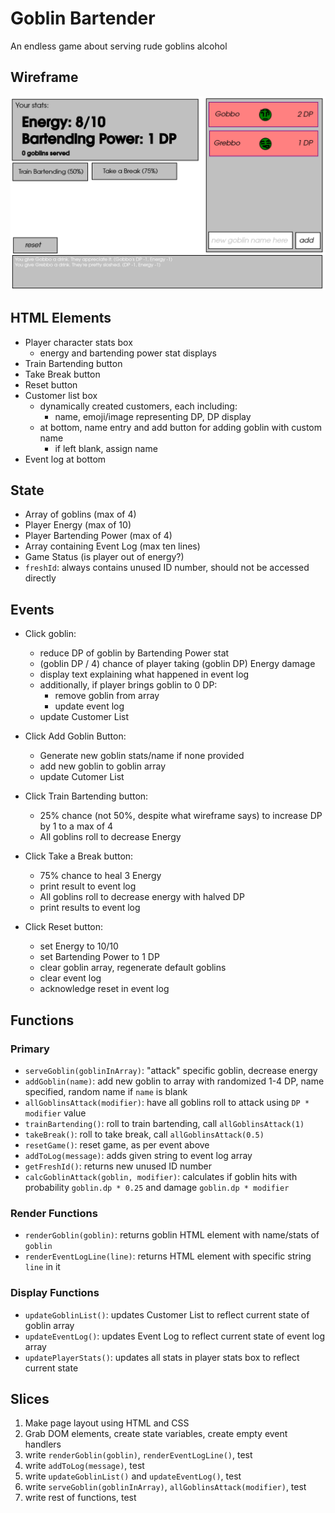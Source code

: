 # Goblin Bartender

An endless game about serving rude goblins alcohol

## Wireframe

![A wireframe diagram of the game screen.](goblin_wireframe.png)

## HTML Elements
- Player character stats box
    - energy and bartending power stat displays
- Train Bartending button
- Take Break button
- Reset button
- Customer list box
    - dynamically created customers, each including:
        - name, emoji/image representing DP, DP display
    - at bottom, name entry and add button for adding goblin with custom name
        - if left blank, assign name
- Event log at bottom

## State
- Array of goblins (max of 4)
- Player Energy (max of 10)
- Player Bartending Power (max of 4)
- Array containing Event Log (max ten lines)
- Game Status (is player out of energy?)
- `freshId`: always contains unused ID number, should not be accessed directly

## Events
- Click goblin:
    - reduce DP of goblin by Bartending Power stat
    - (goblin DP / 4) chance of player taking (goblin DP) Energy damage
    - display text explaining what happened in event log
    - additionally, if player brings goblin to 0 DP:
        - remove goblin from array
        - update event log
    - update Customer List

- Click Add Goblin Button:
    - Generate new goblin stats/name if none provided
    - add new goblin to goblin array
    - update Cutomer List

- Click Train Bartending button:
    - 25% chance (not 50%, despite what wireframe says) to increase DP by 1 to a max of 4
    - All goblins roll to decrease Energy

- Click Take a Break button:
    - 75% chance to heal 3 Energy
    - print result to event log
    - All goblins roll to decrease energy with halved DP
    - print results to event log

- Click Reset button:
    - set Energy to 10/10
    - set Bartending Power to 1 DP
    - clear goblin array, regenerate default goblins
    - clear event log
    - acknowledge reset in event log

## Functions
### Primary
- `serveGoblin(goblinInArray)`: "attack" specific goblin, decrease energy
- `addGoblin(name)`: add new goblin to array with randomized 1-4 DP, name specified, random name if `name` is blank
- `allGoblinsAttack(modifier)`: have all goblins roll to attack using `DP * modifier` value
- `trainBartending()`: roll to train bartending, call `allGoblinsAttack(1)`
- `takeBreak()`: roll to take break, call `allGoblinsAttack(0.5)`
- `resetGame()`: reset game, as per event above
- `addToLog(message)`: adds given string to event log array
- `getFreshId()`: returns new unused ID number
- `calcGoblinAttack(goblin, modifier)`: calculates if goblin hits with probability `goblin.dp * 0.25` and damage `goblin.dp * modifier`

### Render Functions
- `renderGoblin(goblin)`: returns goblin HTML element with name/stats of `goblin`
- `renderEventLogLine(line)`: returns HTML element with specific string `line` in it

### Display Functions
- `updateGoblinList()`: updates Customer List to reflect current state of goblin array
- `updateEventLog()`: updates Event Log to reflect current state of event log array
- `updatePlayerStats()`: updates all stats in player stats box to reflect current state

## Slices
1. Make page layout using HTML and CSS
2. Grab DOM elements, create state variables, create empty event handlers
3. write `renderGoblin(goblin)`, `renderEventLogLine()`, test
4. write `addToLog(message)`, test
5. write `updateGoblinList()` and `updateEventLog()`, test
6. write `serveGoblin(goblinInArray)`, `allGoblinsAttack(modifier)`, test
7. write rest of functions, test

